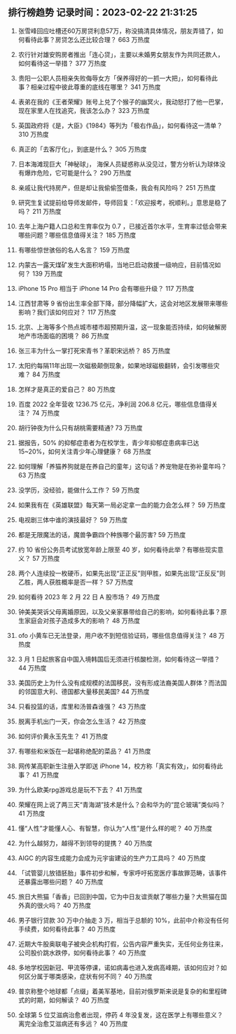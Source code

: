 
## 排行榜趋势 记录时间：2023-02-22 21:31:25
  
  1. 张雪峰回应吐槽还60万房贷利息57万，称没搞清具体情况，朋友弄错了，如何看待此事？房贷怎么还比较合理？ 663 万热度
    
  2. 农行针对雄安购房者推出「连心贷」，主要以未婚男女朋友作为共同还款人，如何看待这一举措？ 377 万热度
    
  3. 贵阳一公职人员相亲失败侮辱女方「保养得好的一抓一大把」，如何看待此事？相亲过程中彼此尊重的底线在哪里？ 341 万热度
    
  4. 表弟在我的《王者荣耀》账号上兑了个猴子的幽冥火，我动怒打了他一巴掌，现在家里人在找追究，我该怎么办？ 323 万热度
    
  5. 英国政府将《是，大臣》《1984》等列为「极右作品」，如何看待这一清单？ 310 万热度
    
  6. 真正的「去客厅化」，到底是什么？ 305 万热度
    
  7. 日本海滩现巨大「神秘球」， 海保人员疑惑称从没见过，警方分析认为球体没有爆炸危险，它可能是什么？ 290 万热度
    
  8. 亲戚让我代持房产，但是却让我偷偷签借条，我会有风险吗？ 251 万热度
    
  9. 研究生复试提前给导师发邮件，导师回复：「欢迎报考，祝顺利。」意思是稳了吗？ 211 万热度
    
  10. 去年上海户籍人口总和生育率仅为 0.7 ，已接近首尔水平，生育率过低会带来哪些问题？哪些信息值得关注？ 185 万热度
    
  11. 有哪些惊世骇俗的名人名言？ 159 万热度
    
  12. 内蒙古一露天煤矿发生大面积坍塌，当地已启动救援一级响应，目前情况如何？ 139 万热度
    
  13. iPhone 15 Pro 相当于 iPhone 14 Pro 会有哪些升级？ 117 万热度
    
  14. 江西甘肃等 9 省份出生率全部下降，部分降幅扩大，这会对地区发展带来哪些影响？我们该如何应对？ 117 万热度
    
  15. 北京、上海等多个热点城市楼市超预期升温，这一现象能否持续，如何破解房地产市场面临的困境？ 86 万热度
    
  16. 张三丰为什么一掌打死宋青书？革职宋远桥？ 85 万热度
    
  17. 太阳约每隔11年出现一次磁极颠倒现象，如果地球磁极翻转，会引发哪些灾难？ 84 万热度
    
  18. 怎样才是真正的爱自己？ 80 万热度
    
  19. 百度 2022 全年营收 1236.75 亿元，净利润 206.8 亿元，哪些信息值得关注？ 74 万热度
    
  20. 胡行钟夜为什么只有胡桃需要精通? 73 万热度
    
  21. 据报告，50% 的抑郁症患者为在校学生，青少年抑郁症患病率已达 15~20%，如何关注青少年心理健康？ 68 万热度
    
  22. 如何理解「养猫养狗就是在养自己的童年」这句话？养宠物是在弥补童年吗？ 63 万热度
    
  23. 没学历，没经验，能做什么工作？ 59 万热度
    
  24. 如果我有在《英雄联盟》每天第一局必定拿一血的能力会怎么样？ 59 万热度
    
  25. 电视剧三体中谁的演技最好？ 59 万热度
    
  26. 都是无限魔法的话，魔兽争霸四个种族哪个最厉害? 59 万热度
    
  27. 约 10 省份公务员考试放宽年龄上限至 40 岁，如何看待此举？有哪些现实意义？ 57 万热度
    
  28. 两个人连续投一枚硬币，如果先出现“正正反”则甲胜，如果先出现“正反反”则乙胜，两人获胜概率是否一样？ 57 万热度
    
  29. 如何看待 2023 年 2 月 22 日 A 股市场？ 49 万热度
    
  30. 钟美美哭诉父母离婚原因，以及父亲家暴带给自己的影响，如何看待此事？原生家庭会对孩子造成多大的影响？ 48 万热度
    
  31. ofo 小黄车已无法登录，用户收不到短信验证码，哪些信息值得关注？ 48 万热度
    
  32. 3 月 1 日起旅客自中国入境韩国后无须进行核酸检测，如何看待这一举措？ 44 万热度
    
  33. 美国历史上为什么没有成规模的法国移民，没有形成法裔美国人群体？而法国的邻国意大利、德国都大量移民美国? 44 万热度
    
  34. 只看投篮的话，库里和汤普森谁强？ 43 万热度
    
  35. 脱离手机出门一天，你会怎么生活？ 42 万热度
    
  36. 如何评价黄永玉先生？ 41 万热度
    
  37. 有哪些和米饭在一起堪称绝配的菜品？ 41 万热度
    
  38. 网传某高职新生注册入学即送 iPhone 14，校方称「真实有效」，如何看待此事？ 41 万热度
    
  39. 为什么欧美rpg游戏总是玩不下去？ 41 万热度
    
  40. 荣耀在网上说了两三天“青海湖”技术是什么？会和华为的“昆仑玻璃”类似吗？ 41 万热度
    
  41. 懂“人性”才能懂人心、有智慧，你认为“人性”是什么样的呢？ 40 万热度
    
  42. 为什么越努力，越得不到领导的提携？ 40 万热度
    
  43. AIGC 的内容生成能力会成为元宇宙建设的生产力工具吗？ 40 万热度
    
  44. 「试管婴儿放错胚胎」事件初步和解，专家呼吁拓宽医疗事故罪范畴，该事件还暴露出哪些问题？ 40 万热度
    
  45. 旅日大熊猫「香香」已回到中国，它为中日友谊贡献了哪些力量？大熊猫在国外真的很火吗？ 40 万热度
    
  46. 男子银行贷款 30 万中介抽走 3 万，相当于总额的 10%，此前中介称没有任何手续费，如何看待此事？ 40 万热度
    
  47. 近期大牛股奥联电子被央企机构打假，公告内容严重失实，无任何业务往来，公司股价跳水跌停，如何看待此事？ 40 万热度
    
  48. 多地学校因新冠、甲流等停课，诺如病毒也进入发病高峰期，该如何应对？如何区分属于哪类感染，症状有何不同？ 40 万热度
    
  49. 普京称整个地球都「点缀」着美军基地，目前对俄罗斯来说是复杂的和里程碑式的时期，如何解读？ 40 万热度
    
  50. 全球第 5 位艾滋病治愈者出现，停药 4 年没复发，这在医学上有哪些意义？离完全治愈艾滋病还有多远？ 40 万热度
    
